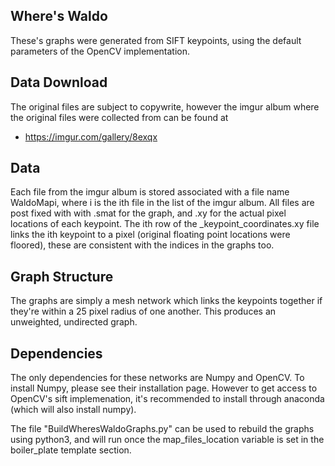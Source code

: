 Where's Waldo
-------------
These's graphs were generated from SIFT keypoints, using the default parameters of the OpenCV implementation. 

Data Download
-------------
The original files are subject to copywrite, however the imgur album where the original files were collected from can be found at
 - https://imgur.com/gallery/8exqx

Data
----
Each file from the imgur album is stored associated with a file name WaldoMapi, where i is the ith file in the list of the imgur album. All files are post fixed with with .smat for the graph, and .xy for the actual pixel locations of each keypoint. The ith row of the _keypoint_coordinates.xy file links the ith keypoint to a pixel (original floating point locations were floored), these are consistent with the indices in the graphs too. 

Graph Structure
---------------
The graphs are simply a mesh network which links the keypoints together if they're within a 25 pixel radius of one another. This produces an unweighted, undirected graph. 


Dependencies
------------
The only dependencies for these networks are Numpy and OpenCV. To install Numpy, please see their installation page. However to get access to OpenCV's sift implemenation, it's recommended to install through anaconda (which will also install numpy). 

The file "BuildWheresWaldoGraphs.py" can be used to rebuild the graphs using python3, and will run once the map_files_location variable is set in the boiler_plate template section.  



  